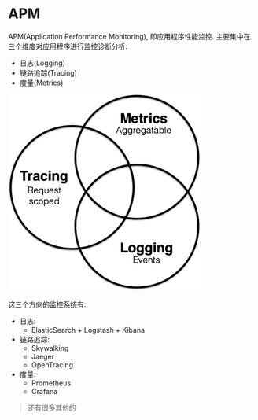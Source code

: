 # APM

APM(Application Performance Monitoring), 即应用程序性能监控. 主要集中在三个维度对应用程序进行监控诊断分析:

* 日志(Logging)
* 链路追踪(Tracing)
* 度量(Metrics)

![三个维度](img/log_trace_metric.png)

这三个方向的监控系统有:

* 日志:
  * ElasticSearch + Logstash + Kibana
* 链路追踪:
  * Skywalking
  * Jaeger
  * OpenTracing
* 度量:
  * Prometheus
  * Grafana

> 还有很多其他的